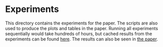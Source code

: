 # Experiments

This directory contains the experiments for the paper.
The scripts are also used to produce the plots and tables in the paper.
Running all experiments sequentially would take hundreds of hours, but cached results from the experiments can be found [here](https://github.com/edahelsinki/slisemap/releases/tag/v1.0.1).
The results can also be seen in [the paper](https://arxiv.org/abs/2201.04455).  
